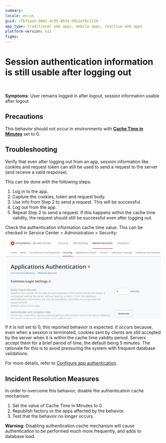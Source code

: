 ```yaml
---
summary:
locale: en-us
guid: cfb71aa3-0802-4c05-8634-9912ef8c1134
app_type: traditional web apps, mobile apps, reactive web apps
platform-version: o11
figma:
---
```

<h1>
    Session authentication information is still usable after logging out
</h1>
<p><br/></p>
<p><strong>Symptoms</strong>: User remains logged in after logout, session information usable after logout</p>
<h2>Precautions</h2>
<p>This behavior should not occur in environments with <a href="https://success.outsystems.com/documentation/11/security/configure_app_authentication/" target="_blank" rel="noopener noreferrer"><strong>Cache Time in Minutes</strong></a> set to 0.</p>
<h2>Troubleshooting</h2>
<div class="margin-top-s">
    <p>Verify that even after logging out from an app, session information like cookies and request token can still be used to send a request to the server (and receive a valid response).</p>
    <p>This can be done with the following steps:</p>
    <ol>
        <li>Log in to the app.</li>
        <li>Capture the cookies, token and request body.</li>
        <li>Use info from Step 2 to send a request. This will be successful.</li>
        <li>Log out from the app.</li>
        <li>Repeat Step 2 to send a request. If this happens within the cache time validity, the request should still be successful even after logging out.</li>
    </ol>
    <p>Check the authentication information cache time value. This can be checked in Service Center &gt; Administration &gt; Security:</p>

![Service Center Administration tab showing Applications Authentication settings with Cache Time In Minutes set to 4 minutes.](images/im-image-ck-2025410kKczDhdKyeqDRuMXEaLb0wXr4p7p9i25RAC5dVcVkC.png "Service Center Security Settings")

<p>If it is not set to 0, this reported behavior is expected. It occurs because, even when a session is terminated, cookies sent by clients are still accepted by the server when it is within the cache time validity period. Servers accept them for a brief period of time, the default being 5 minutes. The rationale for this is to avoid pressuring the system with frequent database validations.</p>
    <p>For more details, refer to <a href="https://success.outsystems.com/documentation/11/security/configure_app_authentication/" target="_blank" rel="noopener noreferrer">Configure app authentication</a>.</p>
</div>
<h2>Incident Resolution Measures</h2>
<div class="margin-top-s">
    <p>In order to overcome this behavior, disable the authentication cache mechanism:</p>
    <ol>
        <li>Set the value of Cache Time In Minutes to 0.</li>
        <li>Republish factory or the apps affected by the behavior.</li>
        <li>Test that the behavior no longer occurs.</li>
    </ol>
    <p><strong>Warning:</strong> Disabling authentication cache mechanism will cause authentication to be performed much more frequently, and adds to database load.</p>
</div>
